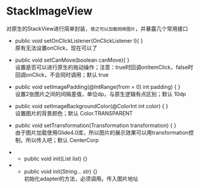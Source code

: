 # StackImageView
对原生的StackView进行简单封装，`使之可以加载网络图片`，并暴露几个常用接口
<br>
 * public void setOnClickListener(OnClickListener l){ }
 <br>原有无法设置onClick，现在可以了

 *  public void setCanMove(boolean canMove){ }
 <br>设置是否可以进行原生的拖动操作；注意：true时回调onItemClick，false时回调onClick，不会同时调用；默认 true
 
 * public void setImagePadding(@IntRange(from = 0) int padding) { }
 <br>设置2张图片之间的间隔差值，单位dp，与原生逻辑有点区别；默认 10dp
 
 * public void setImageBackgroundColor(@ColorInt int color) { }
 <br>设置图片的背景颜色；默认 Color.TRANSPARENT
 
 * public void setTransformation(Transformation<Bitmap> transformation) { }
 <br>由于图片加载使用Glide4.0库，所以图片的展示效果可以用transformation控制，所以传入吧；默认 CenterCorp
 
 
 
 * *  public void init(List<String> list) {}
 * *  public void init(String... str) {}
<br>初始化adapter的方法，必须调用。传入图片地址
